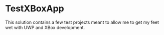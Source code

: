 # TestXBoxApp

This solution contains a few test projects meant to allow me to get my feet wet with
UWP and XBox development.

